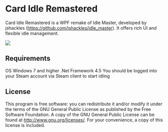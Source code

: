 ﻿Card Idle Remastered
===========

Card Idle Remastered is a WPF remake of Idle Master, developed by jshackles (https://github.com/jshackles/idle_master). It offers rich UI and flexible idle management.

![](https://github.com/AlexanderSharykin/CardIdleRemastered/Card_Idle_Main_Page.png)

Requirements
-------

OS Windows 7 and higher
.Net Framework 4.5
You should be logged into your Steam account via Steam client to start idling

License
-------

This program is free software: you can redistribute it and/or modify it under the terms of the GNU General Public License as published by the Free Software Foundation.  A copy of the GNU General Public License can be found at http://www.gnu.org/licenses/. For your convenience, a copy of this license is included.